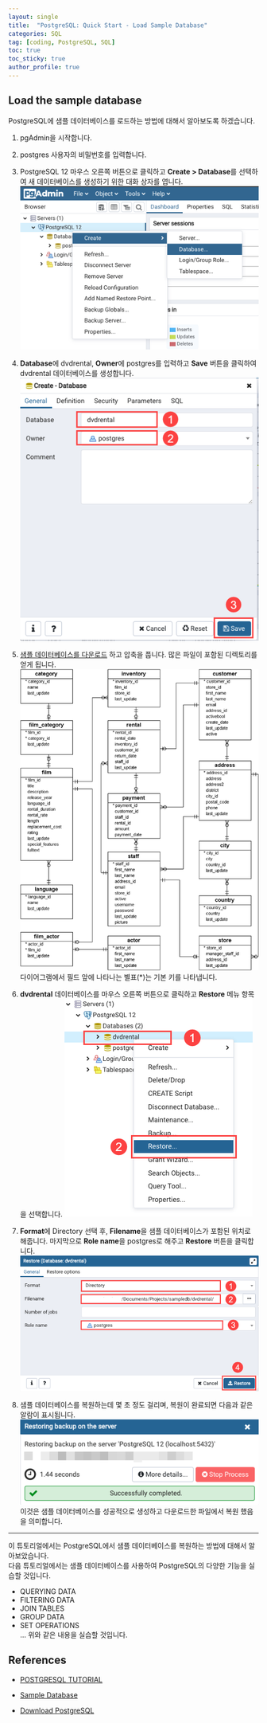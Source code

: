 ```yaml
---
layout: single
title:  "PostgreSQL: Quick Start - Load Sample Database"
categories: SQL
tag: [coding, PostgreSQL, SQL]
toc: true
toc_sticky: true
author_profile: true
---
```


<head>
  <style>
    table.dataframe {
      white-space: normal;
      width: 100%;
      height: 240px;
      display: block;
      overflow: auto;
      font-family: Arial, sans-serif;
      font-size: 0.9rem;
      line-height: 20px;
      text-align: center;
      border: 0px !important;
    }

    table.dataframe th {
      text-align: center;
      font-weight: bold;
      padding: 8px;
    }

    table.dataframe td {
      text-align: center;
      padding: 8px;
    }

    table.dataframe tr:hover {
      background: #b8d1f3; 
    }

    .output_prompt {
      overflow: auto;
      font-size: 0.9rem;
      line-height: 1.45;
      border-radius: 0.3rem;
      -webkit-overflow-scrolling: touch;
      padding: 0.8rem;
      margin-top: 0;
      margin-bottom: 15px;
      font: 1rem Consolas, "Liberation Mono", Menlo, Courier, monospace;
      color: $code-text-color;
      border: solid 1px $border-color;
      border-radius: 0.3rem;
      word-break: normal;
      white-space: pre;
    }

  .dataframe tbody tr th:only-of-type {
      vertical-align: middle;
  }

  .dataframe tbody tr th {
      vertical-align: top;
  }

  .dataframe thead th {
      text-align: center !important;
      padding: 8px;
  }

  .page__content p {
      margin: 0 0 0px !important;
  }

  .page__content p > strong {
    font-size: 0.8rem !important;
  }

  </style>
</head>

## Load the sample database
PostgreSQL에 샘플 데이터베이스를 로드하는 방법에 대해서 알아보도록 하겠습니다.

1. pgAdmin을 시작합니다.

2. postgres 사용자의 비밀번호를 입력합니다.

3. PostgreSQL 12 마우스 오른쪽 버튼으로 클릭하고 **Create > Database**를 선택하여 새 데이터베이스를 생성하기 위한 대화 상자를 엽니다.
![Restore-Sample-Database-Step-1](/assets/images/Restore-Sample-Database-Step-1.png)

4. **Database**에 dvdrental, **Owner**에 postgres를 입력하고 **Save** 버튼을 클릭하여 dvdrental 데이터베이스를 생성합니다.
![Restore-Sample-Database-Step-2](/assets/images/Restore-Sample-Database-Step-2.png)

5. [샘플 데이터베이스를 다운로드](https://www.postgresqltutorial.com/postgresql-getting-started/postgresql-sample-database/) 하고 압축을 풉니다. 많은 파일이 포함된 디렉토리를 얻게 됩니다.
![DVD-Rental](/assets/images/DVD%20Rental.png)
다이어그램에서 필드 앞에 나타나는 별표(*)는 기본 키를 나타냅니다.

7. **dvdrental** 데이터베이스를 마우스 오른쪽 버튼으로 클릭하고 **Restore** 메뉴 항목을 선택합니다.
![Restore-Sample-Database-Step-3](/assets/images/Restore-Sample-Database-Step-3.png)

8. **Format**에 Directory 선택 후, **Filename**을 샘플 데이터베이스가 포함된 위치로 해줍니다. 마지막으로 **Role name**을 postgres로 해주고 **Restore** 버튼을 클릭합니다.
![Sample-Database-Step(1)](/assets/images/Sample%20Database%20Step.png)

9. 샘플 데이터베이스를 복원하는데 몇 초 정도 걸리며, 복원이 완료되면 다음과 같은 알람이 표시됩니다.
![Sample-Database-Step(2)](/assets/images/Sample%20Database%20Step%20(1).png)
이것은 샘플 데이터베이스를 성공적으로 생성하고 다운로드한 파일에서 복원 했음을 의미합니다.

---

이 튜토리얼에서는 PostgreSQL에서 샘플 데이터베이스를 복원하는 방법에 대해서 알아보았습니다.   
다음 튜토리얼에서는 샘플 데이터베이스를 사용하여 PostgreSQL의 다양한 기능을 실습할 것입니다.
* QUERYING DATA
* FILTERING DATA
* JOIN TABLES
* GROUP DATA
* SET OPERATIONS    
...
위와 같은 내용을 실습할 것입니다.

## References

* [POSTGRESQL TUTORIAL](https://www.postgresqltutorial.com/postgresql-getting-started/install-postgresql-macos/)

* [Sample Database](https://www.postgresqltutorial.com/postgresql-getting-started/postgresql-sample-database/)

* [Download PostgreSQL](https://www.enterprisedb.com/downloads/postgres-postgresql-downloads)
